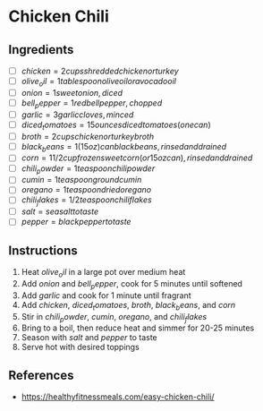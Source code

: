 # Chicken Chili

## Ingredients
- [ ] $chicken = 2 cups shredded chicken or turkey$
- [ ] $olive_oil = 1 tablespoon olive oil or avocado oil$
- [ ] $onion = 1 sweet onion, diced$
- [ ] $bell_pepper = 1 red bell pepper, chopped$
- [ ] $garlic = 3 garlic cloves, minced$
- [ ] $diced_tomatoes = 15 ounces diced tomatoes (one can)$
- [ ] $broth = 2 cups chicken or turkey broth$
- [ ] $black_beans = 1 (15oz) can black beans, rinsed and drained$
- [ ] $corn = 1 1/2 cup frozen sweet corn (or 15 oz can), rinsed and drained$
- [ ] $chili_powder = 1 teaspoon chili powder$
- [ ] $cumin = 1 teaspoon ground cumin$
- [ ] $oregano = 1 teaspoon dried oregano$
- [ ] $chili_flakes = 1/2 teaspoon chili flakes$
- [ ] $salt = sea salt to taste$
- [ ] $pepper = black pepper to taste$

## Instructions
1. Heat $olive_oil$ in a large pot over medium heat
2. Add $onion$ and $bell_pepper$, cook for 5 minutes until softened
3. Add $garlic$ and cook for 1 minute until fragrant
4. Add $chicken$, $diced_tomatoes$, $broth$, $black_beans$, and $corn$
5. Stir in $chili_powder$, $cumin$, $oregano$, and $chili_flakes$
6. Bring to a boil, then reduce heat and simmer for 20-25 minutes
7. Season with $salt$ and $pepper$ to taste
8. Serve hot with desired toppings

## References
- https://healthyfitnessmeals.com/easy-chicken-chili/